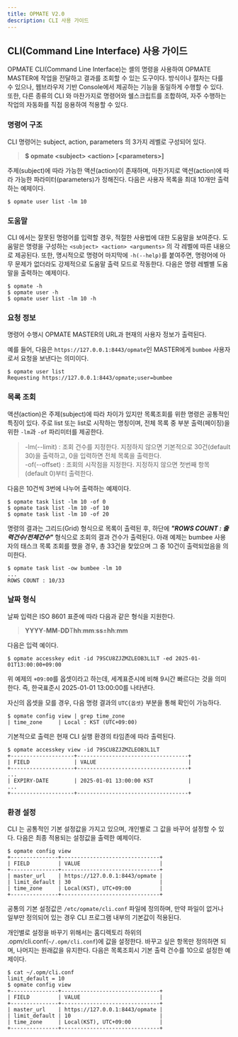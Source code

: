 ```yaml
---
title: OPMATE V2.0
description: CLI 사용 가이드
---
```


## CLI(Command Line Interface) 사용 가이드

OPMATE CLI(Command Line Interface)는 셸의 명령을 사용하여 OPMATE MASTER에 작업을 전달하고 결과를 조회할 수 있는 도구이다.
방식이나 절차는 다를 수 있으나, 웹브라우저 기반 Console에서 제공하는 기능을 동일하게 수행할 수 있다.
또한, 다른 종류의 CLI 와 마찬가지로 명령어와 쉘스크립트를 조합하여, 자주 수행하는 작업의 자동화를 직접 응용하여 적용할 수 있다.

### 명령어 구조

CLI 명령어는 subject, action, parameters 의 3가지 레벨로 구성되어 있다.

>**$ opmate &lt;subject&gt; &lt;action&gt; [&lt;parameters&gt;]**

주제(subject)에 따라 가능한 액션(action)이 존재하며, 마찬가지로 액션(action)에 따라 가능한 파라미터(parameters)가 정해진다.
다음은 사용자 목록을 최대 10개만 출력하는 예제이다.

```
$ opmate user list -lm 10
```

### 도움말

CLI 에서는 잘못된 명령어를 입력할 경우, 적절한 사용법에 대한 도움말을 보여준다.
도움말은 명령을 구성하는 `<subject> <action> <arguments>` 의 각 레벨에 따른 내용으로 제공된다.
또한, 명시적으로 명령어 마지막에 `-h(--help)`를 붙여주면, 명령어에 아무 문제가 없더라도 강제적으로 도움말 출력 모드로 작동한다.
다음은 명령 레벨별 도움말을 출력하는 예제이다.

```
$ opmate -h
$ opmate user -h
$ opmate user list -lm 10 -h
```

### 요청 정보

명령어 수행시 OPMATE MASTER의 URL과 현재의 사용자 정보가 출력된다.

예를 들어, 다음은 `https://127.0.0.1:8443/opmate`인 MASTER에게 `bumbee` 사용자로서 요청을 보낸다는 의미이다.

```
$ opmate user list
Requesting https://127.0.0.1:8443/opmate;user=bumbee
```

### 목록 조회

액션(action)은 주제(subject)에 따라 차이가 있지만 목록조회를 위한 명령은 공통적인 특징이 있다.
주로 list 또는 list로 시작하는 명칭이며, 전체 목록 중 부분 출력(페이징)을 위한 `-lm`과 `-of` 파리미터를 제공한다.

>-lm(--limit) : 조회 건수를 지정한다. 지정하지 않으면 기본적으로 30건(default 30)을 출력하고, 0을 입력하면 전체 목록을 출력한다.<br>
>-of(--offset) : 조회의 시작점을 지정한다. 지정하지 않으면 첫번째 항목(default 0)부터 출력한다.

다음은 10건씩 3번에 나누어 출력하는 예제이다.

```
$ opmate task list -lm 10 -of 0
$ opmate task list -lm 10 -of 10
$ opmate task list -lm 10 -of 20
```

명령의 결과는 그리드(Grid) 형식으로 목록이 출력된 후, 하단에 ***"ROWS COUNT : 출력건수/전체건수"*** 형식으로 조회의 결과 건수가 출력된다.
아래 예제는 bumbee 사용자의 태스크 목록 조회를 했을 경우, 총 33건을 찾았으며 그 중 10건이 출력되었음을 의미한다.

```
$ opmate task list -ow bumbee -lm 10
...
ROWS COUNT : 10/33
```

### 날짜 형식

날짜 입력은 ISO 8601 표준에 따라 다음과 같은 형식을 지원한다.

>**YYYY**-**MM**-**DD**T**hh**:**mm**:**ss**±**hh**:**mm**

다음은 입력 예이다.

```
$ opmate accesskey edit -id 79SCU8ZJZMZLEOB3L1LT -ed 2025-01-01T13:00:00+09:00
```

위 예제의 `+09:00`를 옵셋이라고 하는데, 세계표준시에 비해 9시간 빠르다는 것을 의미한다.
즉, 한국표준시 2025-01-01 13:00:00를 나타낸다.

자신의 옵셋을 모를 경우, 다음 명령 결과의 `UTC{옵셋}` 부분을 통해 확인이 가능하다.

```
$ opmate config view | grep time_zone
| time_zone     | Local : KST (UTC+09:00)
```

기본적으로 출력은 현재 CLI 실행 환경의 타임존에 따라 출력된다.

```
$ opmate accesskey view -id 79SCU8ZJZMZLEOB3L1LT
+--------------------+-----------------------------------+
| FIELD              | VALUE                             |
+--------------------+-----------------------------------+
...
| EXPIRY-DATE        | 2025-01-01 13:00:00 KST           |
...
+--------------------+-----------------------------------+
```

### 환경 설정

CLI 는 공통적인 기본 설정값을 가지고 있으며, 개인별로 그 값을 바꾸어 설정할 수 있다.
다음은 최종 적용되는 설정값을 출력한 예제이다.

```
$ opmate config view
+---------------+-------------------------------+
| FIELD         | VALUE                         |
+---------------+-------------------------------+
| master_url    | https://127.0.0.1:8443/opmate |
| limit_default | 30                            |
| time_zone     | Local(KST), UTC+09:00         |
+---------------+-------------------------------+
```

공통의 기본 설정값은 `/etc/opmate/cli.conf` 파일에 정의하며, 만약 파일이 없거나 일부만 정의되어 있는 경우 CLI 프로그램 내부의 기본값이 적용된다.

개인별로 설정을 바꾸기 위해서는 홈디렉토리 하위의 .opm/cli.conf(`~/.opm/cli.conf`)에 값을 설정한다.
바꾸고 싶은 항목만 정의하면 되며, 나머지는 원래값을 유지한다.
다음은 목록조회시 기본 출력 건수를 10으로 설정한 예제이다.

```
$ cat ~/.opm/cli.conf
limit_default = 10
$ opmate config view
+---------------+-------------------------------+
| FIELD         | VALUE                         |
+---------------+-------------------------------+
| master_url    | https://127.0.0.1:8443/opmate |
| limit_default | 10                            |
| time_zone     | Local(KST), UTC+09:00         |
+---------------+-------------------------------+
```
